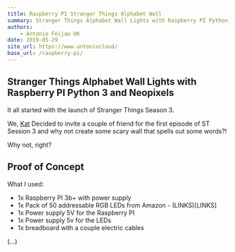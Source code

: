 ```yaml
---
title: Raspberry PI Stranger Things Alphabet Wall
summary: Stranger Things Alphabet Wall Lights with Raspberry PI Python 3 and Neopixels
authors:
    - Antonio Feijao UK
date: 2019-05-29
site_url: https://www.antoniocloud/
base_url: /raspberry-pi/
---
```


## Stranger Things Alphabet Wall Lights with Raspberry PI Python 3 and Neopixels

It all started with the launch of Stranger Things Season 3.

We, [Kat](https://www.bakerkat.com) Decided to invite a couple of friend for the first episode of ST Session 3 and why not create some scary wall that spells out some words?!

Why not, right?

## Proof of Concept

What I used:

* 1x Raspberry PI 3b+ with power supply
* 1x Pack of 50 addressable RGB LEDs from Amazon - (LINKS)[LINKS]
* 1x Power supply 5V for the Raspberry PI
* 1x Power supply 5v for the LEDs
* 1x breadboard with a couple electric cables

(...)

